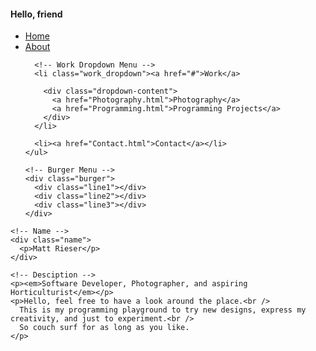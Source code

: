 <html lang="en" dir="ltr">

<head>
  <meta charset="utf-8" />
  <link rel="stylesheet" href="css/styles.css" type="text/css">
  <link rel="icon" href="images\fern.ico">

  <!-- importing fonts for css -->
  <link href="https://fonts.googleapis.com/css?family=Inconsolata&display=swap" rel="stylesheet">
  <link href="https://fonts.googleapis.com/css?family=Lobster&display=swap" rel="stylesheet">
  <link href="https://fonts.googleapis.com/css?family=Cantarell&display=swap" rel="stylesheet">
  <link href="https://fonts.googleapis.com/css?family=Fira+Code&display=swap" rel="stylesheet">
  <link href="https://fonts.googleapis.com/css?family=Bilbo&display=swap" rel="stylesheet">

  <!-- importing swiper api -->
  <link rel="stylesheet" href="https://unpkg.com/swiper/css/swiper.css">
  <link rel="stylesheet" href="https://unpkg.com/swiper/css/swiper.min.css">

  <title>Home Page</title>
</head>

<body>
  <!-- Navigation Bar -->
  <nav>
    <!-- Logo -->
    <div class="logo">
      <h4>Hello, friend</h4>
    </div>
    <!-- Navigation Links -->
    <ul class="nav-links">
      <li><a href="index.html">Home</a></li>
      <li><a href="About.html">About</a></li>

      <!-- Work Dropdown Menu -->
      <li class="work_dropdown"><a href="#">Work</a>

        <div class="dropdown-content">
          <a href="Photography.html">Photography</a>
          <a href="Programming.html">Programming Projects</a>
        </div>
      </li>

      <li><a href="Contact.html">Contact</a></li>
    </ul>

    <!-- Burger Menu -->
    <div class="burger">
      <div class="line1"></div>
      <div class="line2"></div>
      <div class="line3"></div>
    </div>

  </nav>

  <script src='js/app.js'></script>

  <about>

    <!-- Name -->
    <div class="name">
      <p>Matt Rieser</p>
    </div>

    <!-- Desciption -->
    <p><em>Software Developer, Photographer, and aspiring Horticulturist</em></p>
    <p>Hello, feel free to have a look around the place.<br />
      This is my programming playground to try new designs, express my creativity, and just to experiment.<br />
      So couch surf for as long as you like.
    </p>

  </about>



</body>

</html>

